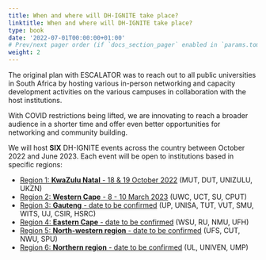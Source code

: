 ```yaml
---
title: When and where will DH-IGNITE take place?
linktitle: When and where will DH-IGNITE take place?
type: book
date: '2022-07-01T00:00:00+01:00'
# Prev/next pager order (if `docs_section_pager` enabled in `params.toml`)
weight: 2
---
```


The original plan with ESCALATOR was to reach out to all public universities in South Africa by hosting various in-person networking and capacity development activities on the various campuses in collaboration with the host institutions.

With COVID restrictions being lifted, we are innovating to reach a broader audience in a shorter time and offer even better opportunities for networking and community building.

We will host **SIX** DH-IGNITE events across the country between October 2022 and June 2023. Each event will be open to institutions based in specific regions:

- [Region 1: **KwaZulu Natal** - 18 & 19 October 2022](../event/kzn-region/) (MUT, DUT, UNIZULU, UKZN)
- [Region 2: **Western Cape** - 8 - 10 March 2023](../event/westerncape-region/) (UWC, UCT, SU, CPUT)
- [Region 3: **Gauteng** - date to be confirmed](../../event/gauteng-region) (UP, UNISA, TUT, VUT, SMU, WITS, UJ, CSIR, HSRC)
- [Region 4: **Eastern Cape** - date to be confirmed](../event/easterncape-region/) (WSU, RU, NMU, UFH)
- [Region 5: **North-western region** - date to be confirmed](../event/northwestern-region/) (UFS, CUT, NWU, SPU)
- [Region 6: **Northern region** - date to be confirmed](../../event/northern-region) (UL, UNIVEN, UMP)
